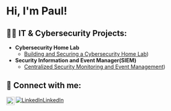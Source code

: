 <h1>Hi, I'm Paul! 

<h2>👨‍💻 IT & Cybersecurity Projects:</h2>

- <b>Cybersecurity Home Lab</b>
  - [Building and Securing a Cybersecurity Home Lab](https://github.com/Paul5070/Cybersecurity-Home-Lab))
- <b>Security Information and Event Manager(SIEM)</b>
  - [Centralized Security Monitoring and Event Management](https://github.com/Paul5070/SIEM))


<h2> 🤳 Connect with me:</h2>
<img align="left" alt="JoshMadakor | LinkedIn" width="22px" src="https://cdn.jsdelivr.net/npm/simple-icons@v3/icons/linkedin.svg" />

[![LinkedIn](https://www.google.com/s2/favicons?domain=linkedin.com)LinkedIn](https://www.linkedin.com/in/paul-s77)



<!--
**joshmadakor1/joshmadakor1** is a ✨ _special_ ✨ repository because its `README.md` (this file) appears on your GitHub profile.

Here are some ideas to get you started:

- 🔭 I’m currently working on ...
- 🌱 I’m currently learning ...
- 👯 I’m looking to collaborate on ...
- 🤔 I’m looking for help with ...
- 💬 Ask me about ...
- 📫 How to reach me: ...
- 😄 Pronouns: ...
- ⚡ Fun fact: ...
-->

